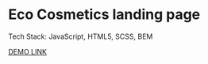 # Eco Cosmetics landing page

Tech Stack: JavaScript, HTML5, SCSS, BEM

[DEMO LINK](https://iryna-borniak.github.io/Eco-Cosmetics/)
